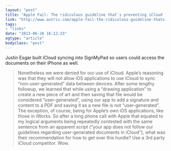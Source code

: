 ```yaml
---
layout: "post"
title: "Apple Fail: The ridiculous guideline that`s preventing iCloud from doing what it was born to do"
link: "http://www.autriv.com/apple-fail-the-ridiculous-guideline-thats-preventing-icloud-from-doing-what-it-was-born-to-do/"
tags: 
- "links"
date: "2013-06-28 16:12:33"
ogtype: "article"
bodyclass: "post"
---
```


Justin Esgar built iCloud syncing into SignMyPad so users could access the documents on their iPhone as well.

> Nonetheless we were denied for our use of iCloud. Apple’s reasoning was that they will not allow iOS applications to use iCloud to sync “non-user-generated” data between devices. After some lengthy followup, we learned that while using a “drawing application” to create a new piece of art and then saving that file would be considered “user-generated”, using our app to add a signature and content to a PDF and saving it as a new file is not “user-generated”. The exception, of course, being for Apple’s own iOS applications, like those in iWorks. So after a long phone call with Apple that equated to my logical arguments being repeatedly contested with the same sentence from an apparent script (“your app does not follow our guidelines regarding user-generated documents in iCloud”), what was their recommendation for how to get over this hurdle? Use a 3rd party iCloud competitor. Wow.